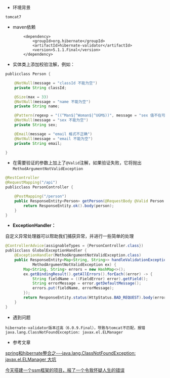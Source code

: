 - 环境背景

```
tomcat7
```

- maven依赖

```
        <dependency>
            <groupId>org.hibernate</groupId>
            <artifactId>hibernate-validator</artifactId>
            <version>5.1.1.Final</version>
        </dependency>
```

- 实体类上添加校验注解，例如：

```java
publicclass Person {

    @NotNull(message = "classId 不能为空")
    private String classId;

    @Size(max = 33)
    @NotNull(message = "name 不能为空")
    private String name;

    @Pattern(regexp = "((^Man$|^Woman$|^UGM$))", message = "sex 值不在可选范围")
    @NotNull(message = "sex 不能为空")
    private String sex;

    @Email(message = "email 格式不正确")
    @NotNull(message = "email 不能为空")
    private String email;

}
```

- 在需要验证的参数上加上了`@Valid`注解，如果验证失败，它将抛出`MethodArgumentNotValidException`

```java
@RestController
@RequestMapping("/api")
publicclass PersonController {

    @PostMapping("/person")
    public ResponseEntity<Person> getPerson(@RequestBody @Valid Person person) {
        return ResponseEntity.ok().body(person);
    }
}
```

- **ExceptionHandler：**

自定义异常处理器可以帮助我们捕获异常，并进行一些简单的处理

```java
@ControllerAdvice(assignableTypes = {PersonController.class})
publicclass GlobalExceptionHandler {
    @ExceptionHandler(MethodArgumentNotValidException.class)
    public ResponseEntity<Map<String, String>> handleValidationExceptions(
            MethodArgumentNotValidException ex) {
        Map<String, String> errors = new HashMap<>();
        ex.getBindingResult().getAllErrors().forEach((error) -> {
            String fieldName = ((FieldError) error).getField();
            String errorMessage = error.getDefaultMessage();
            errors.put(fieldName, errorMessage);
        });
        return ResponseEntity.status(HttpStatus.BAD_REQUEST).body(errors);
    }
}
```

- 遇到问题

```
hibernate-validator版本过高（6.0.9.Final），导致与tomcat不匹配，报错java.lang.ClassNotFoundException: javax.el.ELManager
```

- 参考文章

[spring和hibernate整合之---java.lang.ClassNotFoundException: javax.el.ELManager 大坑](https://www.bbsmax.com/A/amd080Ljdg/)

[今天搭建一个ssm框架的项目，报了一个令我怀疑人生的错误](https://www.cnblogs.com/zhujiqian/p/11679897.html)